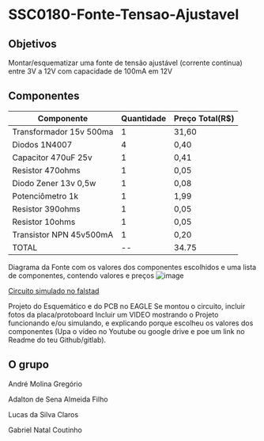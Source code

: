 # SSC0180-Fonte-Tensao-Ajustavel

## Objetivos
Montar/esquematizar uma fonte de tensão ajustável (corrente continua)  entre 3V a 12V com capacidade de 100mA em 12V

## Componentes
Componente     | Quantidade | Preço Total(R$)
---            | ---        | ---
Transformador 15v 500ma | 1          | 31,60
Diodos 1N4007           | 4          | 0,40
Capacitor 470uF 25v     | 1          | 0,41
Resistor 470ohms        | 1          | 0,05
Diodo Zener 13v 0,5w    | 1          | 0,08
Potenciômetro 1k        | 1          | 1,99
Resistor 390ohms        | 1          | 0,05
Resistor 10ohms         | 1          | 0,05
Transistor NPN 45v500mA | 1          | 0,20
TOTAL | -- | 34.75


Diagrama da Fonte com os valores dos componentes escolhidos e uma lista de componentes, contendo valores e preços
![image](https://user-images.githubusercontent.com/70608303/126587615-77a5b935-c136-45e0-a507-f490d6816679.png)


[Circuito simulado no falstad](https://www.falstad.com/circuit/circuitjs.html?ctz=CQAgjCAMB0l3BWcAOaAmA7MgnGB-kA2MAFgwTRBMJCRIGZaBTAWjDACgB3K5SENMmRUwNQcMgd6JEAC8mAOyYAnNvRYyIYaBlL0KyMNkFh4aVhigDY8W3cjJNjTrJFihbgWhmV5S1WDqJBzKnqL8JKJeMhEYkjwIJD4eJHwCHvG0SeCE-ImaxlDcnmjeVKnRRaH5lTXiVmBomZE04VmauUUALlTYYg7tAgP8ECyE0PT0kCSQCLmQ9Lr0jUgwuqm4k5hYkISElKb8ACZMAGYAhgCuADZdHADGIPoHnc-pElA205ZG6HtJ2AQyAwqUIjhoMDgnB4pU0GH6wjA8KKMLKTWEsPAyMy9CaAgwlHR+MoOLxRNx-EwJOKVPeTwodMytLabzakiOTzJA2ZnUoJwuNzuHNpaDmlSJfLOV1uHGFBIEYopQwxIH50qF4u58rakoFMoAbuBsszskiIeAQK9TFZ+DAEBwACpGuEI4lWGKwMEkEmwEhAwggmbGEjYPhkaylabUabGBALQKsKIwbApkK8SkpNLeW1UODFJIYsoFrEQmny0VicsZDhImSpEbI+uVLTwT6IEAAJSYAGcAJbdrrnBT3Jj5ipm9MlooAD2dOQxjSxEBkwgdyiH3dOAHtlABbc5HHcAHW7eAAahxZ9mBNapkg0IEqCBhAAFLcKLpME9drq9069+4Dx3c5LyeRc8EoehCjwOhnxAABhc4AAdznuXsumPbsThPAAxXtbnXABzJhd1AqDsCeSBKAYJA7yfYQAC1FBUE9An1UDvSQCDaCmcB8HokA3w-AAr4dey3XcmC6ZQt1YgBrb8mEIm4gOUUD8Ao7wkCBSkKhXBDzmUQiQJ4N56haRlilZToLLZDgtyGS0YlzUNOVtaAIEpRzGAdRRuwAY9krDzhPDD9yOECHIo3F3UgVyZk+LQBBAaKQF8hQAqC5CAGfuxPELN3w6TzmI0iHJoQhnKDDF3MJZKaB8vzApPBQCsAoyQKAA)

Projeto do Esquemático e do PCB no EAGLE
Se montou o circuito, incluir fotos da placa/protoboard
Incluir um VIDEO mostrando o Projeto funcionando e/ou simulando, e explicando porque escolheu os valores dos componentes (Upa o vídeo no Youtube ou google drive e poe um link no Readme do teu Github/gitlab).

## O grupo

André Molina Gregório

Adalton de Sena Almeida Filho

Lucas da Silva Claros

Gabriel Natal Coutinho

